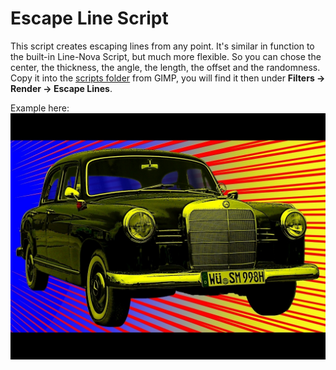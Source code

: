 # Escape Line Script

This script creates escaping lines from any point. It's similar in function to the built-in Line-Nova Script, but much more flexible. So you can chose the center, the thickness, the angle, the length, the offset and the randomness.  
Copy it into the [scripts folder](https://docs.gimp.org/2.10/en/install-script-fu.html) from GIMP, you will find it then under **Filters → Render → Escape Lines**.

Example here:  
![Mercedes 180](escape-lines.jpg)

